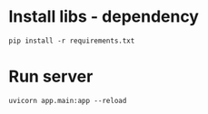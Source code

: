 # Install libs - dependency

```
pip install -r requirements.txt
```

# Run server

```
uvicorn app.main:app --reload
```
